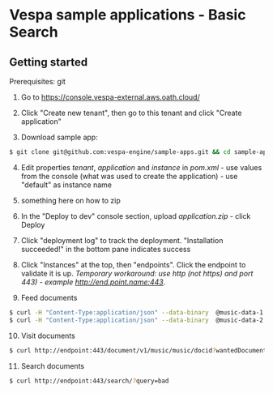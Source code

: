 <!-- Copyright 2019 Oath Inc. Licensed under the terms of the Apache 2.0 license. See LICENSE in the project root. -->
# Vespa sample applications - Basic Search

## Getting started
Prerequisites: git

1. Go to https://console.vespa-external.aws.oath.cloud/

2. Click "Create new tenant", then go to this tenant and click "Create application"

3. Download sample app:
```sh
$ git clone git@github.com:vespa-engine/sample-apps.git && cd sample-apps/basic-search
```

4. Edit properties _tenant_, _application_ and _instance_ in _pom.xml_ -
use values from the console (what was used to create the application) - use "default" as instance name

5. something here on how to zip

6. In the "Deploy to dev" console section, upload _application.zip_ - click Deploy

7. Click "deployment log" to track the deployment. "Installation succeeded!" in the bottom pane indicates success 

8. Click "Instances" at the top, then "endpoints". Click the endpoint to validate it is up. _Temporary workaround: use http (not https) and port 443) - example http://end.point.name:443_.

9. Feed documents
```sh
$ curl -H "Content-Type:application/json" --data-binary  @music-data-1.json http://endpoint:443/document/v1/music/music/docid/1
$ curl -H "Content-Type:application/json" --data-binary  @music-data-2.json http://endpoint:443/document/v1/music/music/docid/2
```

10. Visit documents
```sh
$ curl http://endpoint:443/document/v1/music/music/docid?wantedDocumentCount=100
```

11. Search documents
```sh
$ curl http://endpoint:443/search/?query=bad
```
